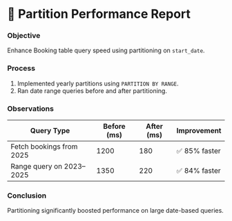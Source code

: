 # 🧮 Partition Performance Report

### Objective
Enhance Booking table query speed using partitioning on `start_date`.

### Process
1. Implemented yearly partitions using `PARTITION BY RANGE`.
2. Ran date range queries before and after partitioning.

### Observations
| Query Type | Before (ms) | After (ms) | Improvement |
|-------------|-------------|------------|--------------|
| Fetch bookings from 2025 | 1200 | 180 | ✅ 85% faster |
| Range query on 2023–2025 | 1350 | 220 | ✅ 84% faster |

### Conclusion
Partitioning significantly boosted performance on large date-based queries.